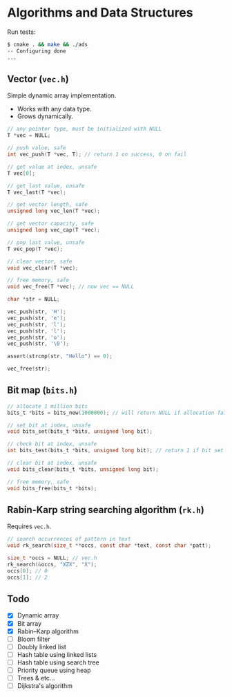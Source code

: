 # Algorithms and Data Structures

Run tests:

```bash
$ cmake . && make && ./ads
-- Configuring done
...
```

## Vector (`vec.h`)

Simple dynamic array implementation.

* Works with any data type.
* Grows dynamically.

```c
// any pointer type, must be initialized with NULL
T *vec = NULL;

// push value, safe
int vec_push(T *vec, T); // return 1 on success, 0 on fail

// get value at index, unsafe
T vec[0];

// get last value, unsafe
T vec_last(T *vec);

// get vector length, safe
unsigned long vec_len(T *vec);

// get vector capacity, safe
unsigned long vec_cap(T *vec);

// pop last value, unsafe
T vec_pop(T *vec);

// clear vector, safe
void vec_clear(T *vec);

// free memory, safe
void vec_free(T *vec); // now vec == NULL
```

```c
char *str = NULL;

vec_push(str, 'H');
vec_push(str, 'e');
vec_push(str, 'l');
vec_push(str, 'l');
vec_push(str, 'o');
vec_push(str, '\0');

assert(strcmp(str, "Hello") == 0);

vec_free(str);
```

## Bit map (`bits.h`)

```c
// allocate 1 million bits
bits_t *bits = bits_new(1000000); // will return NULL if allocation failed

// set bit at index, unsafe
void bits_set(bits_t *bits, unsigned long bit);

// check bit at index, unsafe
int bits_test(bits_t *bits, unsigned long bit); // return 1 if bit set

// clear bit at index, unsafe
void bits_clear(bits_t *bits, unsigned long bit);

// free memory, safe
void bits_free(bits_t *bits);
```

## Rabin-Karp string searching algorithm (`rk.h`)

Requires `vec.h`.

```c
// search occurrences of pattern in text
void rk_search(size_t **occs, const char *text, const char *patt);
```

```c
size_t *occs = NULL; // vec.h
rk_search(&occs, "XZX", "X");
occs[0]; // 0
occs[1]; // 2
```

## Todo

- [x] Dynamic array
- [x] Bit array
- [x] Rabin–Karp algorithm
- [ ] Bloom filter
- [ ] Doubly linked list
- [ ] Hash table using linked lists
- [ ] Hash table using search tree
- [ ] Priority queue using heap
- [ ] Trees & etc...
- [ ] Dijkstra's algorithm
